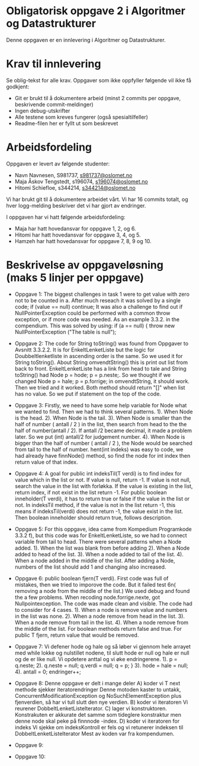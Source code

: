 # Obligatorisk oppgave 2 i Algoritmer og Datastrukturer

Denne oppgaven er en innlevering i Algoritmer og Datastrukturer. 

# Krav til innlevering

Se oblig-tekst for alle krav. Oppgaver som ikke oppfyller følgende vil ikke få godkjent:

* Git er brukt til å dokumentere arbeid (minst 2 commits per oppgave, beskrivende commit-meldinger)	
* Ingen debug-utskrifter
* Alle testene som kreves fungerer (også spesialtilfeller)
* Readme-filen her er fyllt ut som beskrevet

# Arbeidsfordeling

Oppgaven er levert av følgende studenter:
* Navn Navnesen, S981737, s981737@oslomet.no
* Maja Åskov Tengstedt, s196074,  s196074@oslomet.no
* Hitomi Schiefloe, s344214, s344214@oslomet.no

Vi har brukt git til å dokumentere arbeidet vårt. Vi har 16 commits totalt, og hver logg-melding beskriver det vi har gjort av endringer.

I oppgaven har vi hatt følgende arbeidsfordeling:
* Maja har hatt hovedansvar for oppgave 1, 2, og 6. 
* Hitomi har hatt hovedansvar for oppgave 3, 4, og 5. 
* Hamzeh har hatt hovedansvar for oppgave 7, 8, 9 og 10. 
 
# Beskrivelse av oppgaveløsning (maks 5 linjer per oppgave)

* Oppgave 1: The biggest challenges in task 1 were to get value with zero not to be counted in a. 
After much reseach it was solved by a single code; 
if (value == null)
continue;
It was also a challenge to find out if NullPointerException could be performed with a common throw exception, or if more code was needed. As an example 3.3.2. in the compendium. 
This was solved by using:
if (a == null) {
throw new NullPointerException ("The table is null");


* Oppgave 2:  The code for String toString() was found from Oppgaver to Avsnitt 3.3.2.2. It is for EnkeltLenketListe but
the logic for Doubbeltlenketliste in ascending order is the same. So we used it for String toString().
About String omvendtString() this is print out list from back to front. EnkeltLenketListe has a link from head to tale and String toString() had Node<T> p = hode; p = p.neste;.
So we thought if we changed Node<T> p = hale; p = p.forrige; in omvendtString, it should work. Then we tried and it worked.
Both method should return "[]" when list has no value. So we put if statement on the top of the code.


* Oppgave 3: Firstly, we need to have some help variable for Node what we wanted to find. Then we had to think several patterns.
1). When Node is the head.
2). When Node is the tail.
3). When Node is smaller than the half of number ( antall / 2 ) in the list, then search from head to the the half of number(antall / 2). 
If antall /2 became decimal, it made a problem later.
So we put (int) antall/2 for judgement number.
4). When Node is bigger than the half of number ( antall / 2 ), the Node would be searched from tail to the half of number.
hent(int indeks) was easy to code, we had already have finnNode() method, so find the node for int index then return value of that index.


* Oppgave 4: 
A goal for public int indeksTil(T verdi) is to find index for value which in the list or not. If value is null, return -1. If  value is not null,
search the value in the list with forløkka. If the value is existing in the list, return index, if not exist in the list return -1.
For public boolean inneholder(T verdi), it has to return true or false if the value in the list or not.
In indeksTil method, if the value is not in the list return -1, this means if indeksTil(verdi) does not return -1, the value exist in the list.
Then boolean inneholder should return true, follows description.


* Oppgave 5: For this oppgave, idea came from Kompedium Programkode 3.3.2 f), but this code was for EnkeltLenketListe, 
so we had to connect variable from tail to head. There were several patterns when a Node added.
1). When the list was blank from before adding
2). When a Node added to head of the list.
3). When a node added to tail of the list.
4). When a node added in the middle of the list.
After adding a Node, numbers of the list should add 1 and changing also increased.
 

* Oppgave 6:
public boolean fjern(T verdi). 
First code was full of mistakes, then we tried to imporove the code. 
But it failed test 6n( removing a node from the middle of the list.) 
We used debug and found the a few problems. 
When recoding node.forrige.nexte, got Nullpointexception. 
The code was made clean and visible. 
The code had to consider for 4 cases. 
1). When a node is remove value and numbers in the list was none. 
2). When a node remove from head in the list. 
3). When a node remove from tail in the list. 
4). When a node remove from the middle of the list. 
For boolean methods return false and true. 
For public T fjern, return value that would be removed.


* Oppgave 7:
Vi defener hode og hale og så løber vi gjennom hele arrayet med while lokke 
og nulstillet nodene, til slutt hode er null
og hale er null og de er like null. Vi opdetere anttal og vi øke endringerene.
 1). p = q.neste;
 2). q.neste = null;
     q.verdi = null;
     q = p;
        }
 3). hode = hale = null;
 4). antall = 0;
     endringer++;


* Oppgave 8:
Denne oppgave er delt i mange deler 
A) koder vi T next methode 
sjekker iteratorendringer
Denne motoden kaster to untakk, ConcurrentModificationException og NoSuchElementException
plus fjenverdien, så har vi tull slutt den nye verdien.
B) koder vi iteratoren
Vi reurener DobbeltLenketListeIterator.
C) lager vi konstruktoren.
Konstrakuten er akkurate det samme som tideglere konstraktur men denne node skal peke på
finnnode -index.
D) koder vi iteratoren for indeks
Vi sjekke om indeksKontroll er fels og vi retunerer indeksen til DobbeltLenketListeIterator
Mest av koden var fra kompendumen.

* Oppgave 9:


* Oppgave 10:





 